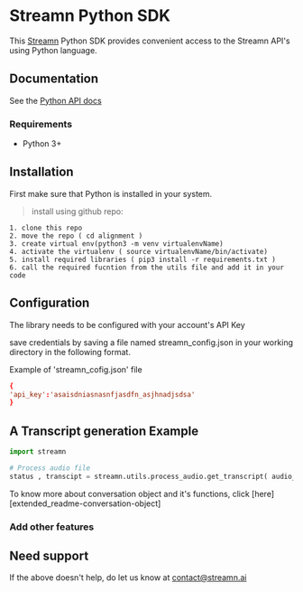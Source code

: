 # Streamn Python SDK

This [Streamn](https://www.streamn.ai) Python SDK provides convenient access to the Streamn API's using Python language. 

## Documentation

See the [Python API docs](https://docs.streamn.ai/)

### Requirements

- Python 3+

## Installation

First make sure that Python is installed in your system.

<!--
```sh
pip install --upgrade streamn
```
-->

> install using github repo:

```
1. clone this repo
2. move the repo ( cd alignment )
3. create virtual env(python3 -m venv virtualenvName)
4. activate the virtualenv ( source virtualenvName/bin/activate)
5. install required libraries ( pip3 install -r requirements.txt )
6. call the required fucntion from the utils file and add it in your code 
```

## Configuration

The library needs to be configured with your account's API Key

save credentials by saving a file named streamn_config.json in your working directory in the following format.

Example of 'streamn_cofig.json' file

```conf
{
'api_key':'asaisdniasnasnfjasdfn_asjhnadjsdsa'
}
```
## A Transcript generation Example


```python
import streamn

# Process audio file
status , transcipt = streamn.utils.process_audio.get_transcript( audio_file_path = <audio file path to transcibe> , is_medical = <bool, True or Flase> )

```

To know more about conversation object and it's functions, click [here][extended_readme-conversation-object]


### Add other features


## Need support

If the above doesn't help, do let us know at contact@streamn.ai

[symbl-docs]: https://docs.streamn.ai/
